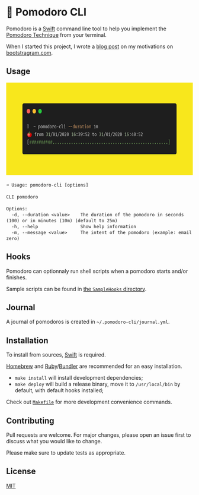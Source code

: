 # 🍅 Pomodoro CLI

Pomodoro is a [Swift](https://swift.org) command line tool to help you implement the [Pomodoro Technique](https://en.wikipedia.org/wiki/Pomodoro_Technique) from your terminal.

When I started this project, I wrote a [blog post][blog-post] on my motivations on [bootstragram.com][bootstragram].

## Usage

<div align="center">
  <img src="https://github.com/dirtyhenry/pomodoro-cli/blob/master/Resources/usage-carbon.png?raw=true" alt="pomodoro-cli usage example" width="673" height="250">
  </a>
</div>

```
➜ Usage: pomodoro-cli [options]

CLI pomodoro

Options:
  -d, --duration <value>    The duration of the pomodoro in seconds (100) or in minutes (10m) (default to 25m)
  -h, --help                Show help information
  -m, --message <value>     The intent of the pomodoro (example: email zero)
```

## Hooks

Pomodoro can optionnaly run shell scripts when a pomodoro starts and/or finishes.

Sample scripts can be found in [the `SampleHooks` directory](https://github.com/dirtyhenry/pomodoro-cli/blob/master/Resources/SampleHooks).

## Journal

A journal of pomodoros is created in `~/.pomodoro-cli/journal.yml`.

## Installation

To install from sources, [Swift](https://swift.org/getting-started/) is required.

[Homebrew](https://brew.sh/) and [Ruby](https://www.ruby-lang.org/fr/)/[Bundler](https://bundler.io) are recommended for an easy installation.

- `make install` will install development dependencies;
- `make deploy` will build a release binary, move it to `/usr/local/bin` by default, with default hooks installed;

Check out [`Makefile`](https://github.com/dirtyhenry/pomodoro-cli/blob/master/Makefile) for more development convenience commands.

## Contributing

Pull requests are welcome. For major changes, please open an issue first to discuss what you would like to change.

Please make sure to update tests as appropriate.

## License

[MIT](https://choosealicense.com/licenses/mit/)

[blog-post]: https://bootstragram.com/blog/swift-command-line-pomodoro/
[bootstragram]: https://bootstragram.com
